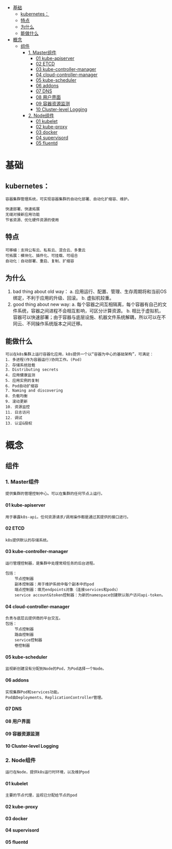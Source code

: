 
<!-- @import "[TOC]" {cmd="toc" depthFrom=1 depthTo=6 orderedList=false} -->

<!-- code_chunk_output -->

- [基础](#基础)
  - [kubernetes：](#kubernetes)
  - [特点](#特点)
  - [为什么](#为什么)
  - [能做什么](#能做什么)
- [概念](#概念)
  - [组件](#组件)
    - [1. Master组件](#1-master组件)
      - [01 kube-apiserver](#01-kube-apiserver)
      - [02 ETCD](#02-etcd)
      - [03 kube-controller-manager](#03-kube-controller-manager)
      - [04 cloud-controller-manager](#04-cloud-controller-manager)
      - [05 kube-scheduler](#05-kube-scheduler)
      - [06 addons](#06-addons)
      - [07 DNS](#07-dns)
      - [08 用户界面](#08-用户界面)
      - [09 容器资源监测](#09-容器资源监测)
      - [10 Cluster-level Logging](#10-cluster-level-logging)
    - [2. Node组件](#2-node组件)
      - [01 kubelet](#01-kubelet)
      - [02 kube-proxy](#02-kube-proxy)
      - [03 docker](#03-docker)
      - [04 supervisord](#04-supervisord)
      - [05 fluentd](#05-fluentd)

<!-- /code_chunk_output -->

# 基础
## kubernetes：
    容器集群管理系统，可实现容器集群的自动化部署、自动化扩缩容、维护。

    快速部署、快速拓展
    无缝对接新应用功能
    节省资源、优化硬件资源的使用
## 特点
    可移植：支持公有云、私有云、混合云、多重云
    可拓展：模块化、插件化、可挂载、可组合
    自动化：自动部署、重启、复制、扩缩容
## 为什么
1. bad thing about old way：
a. 应用运行、配置、管理、生存周期将和当前OS绑定，不利于应用的升级、回滚。
b. 虚拟机较重。
2. good thing about new way:
a. 每个容器之间互相隔离，每个容器有自己的文件系统，容器之间进程不会相互影响，可区分计算资源。
b. 相比于虚拟机，容器可以快速部署；由于容器与底层设施、机器文件系统解耦，所以可以在不同云、不同操作系统版本之间迁移。

## 能做什么
    可以在k8s集群上运行容器化应用，k8s提供一个以“容器为中心的基础架构”，可满足：
    1. 多进程(作为容器运行)协同工作。(Pod)
    2. 存储系统挂载
    3. Distributing secrets
    4. 应用健康监测
    5. 应用实例的复制
    6. Pod自动扩缩容
    7. Naming and discovering
    8. 负载均衡
    9. 滚动更新
    10. 资源监控
    11. 日志访问
    12. 调试
    13. 认证&授权

# 概念
## 组件
### 1. Master组件
    提供集群的管理控制中心。可以在集群的任何节点上运行。
#### 01 kube-apiserver
    用于暴露k8s-api。任何资源请求/调用操作都是通过其提供的接口进行。
#### 02 ETCD
    k8s提供默认的存储系统。
#### 03 kube-controller-manager
    运行管理控制器，是集群中处理常规任务的后台进程。

    包括：
        节点控制器
        副本控制器：用于维护系统中每个副本中的pod
        端点控制器：填充endpoints对象（连接services和pods）
        service account&token控制器：为新的namespace创建默认账户访问api-token。
#### 04 cloud-controller-manager
    负责与底层云提供商的平台交互。
    包括：
        节点控制器
        路由控制器
        service控制器
        卷控制器
#### 05 kube-scheduler
    监视新创建没有分配到Node的Pod，为Pod选择一个Node。
#### 06 addons
    实现集群Pod和services功能。
    Pod由Deployments、ReplicationController管理。
#### 07 DNS
#### 08 用户界面
#### 09 容器资源监测
#### 10 Cluster-level Logging
### 2. Node组件
    运行在Node，提供k8s运行时环境，以及维护pod
#### 01 kubelet
    主要的节点代理，监视已分配给节点的pod
#### 02 kube-proxy
#### 03 docker
#### 04 supervisord
#### 05 fluentd